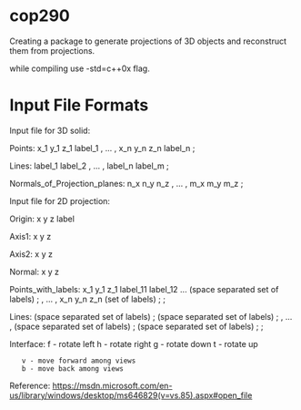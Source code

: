 # cop290
Creating a package to generate projections of 3D objects and reconstruct them from projections.

while compiling use -std=c++0x flag.


# Input File Formats

Input file for 3D solid:

Points: x_1 y_1 z_1 label_1 , ... , x_n y_n z_n label_n ;

Lines: label_1 label_2 , ... , label_n label_m ;

Normals_of_Projection_planes: n_x n_y n_z , ... , m_x m_y m_z ;


Input file for 2D projection:

Origin: x y z label

Axis1: x y z

Axis2: x y z

Normal: x y z

Points_with_labels: x_1 y_1 z_1 label_11 label_12 ... (space separated set of labels) ; , ... , x_n y_n z_n (set of labels) ; ;

Lines: (space separated set of labels) ; (space separated set of labels) ; , ... , (space separated set of labels) ; (space separated set of labels) ; ;

Interface: f - rotate left 
	   h - rotate right
	   g - rotate down
	   t - rotate up

	   v - move forward among views
	   b - move back among views

Reference: https://msdn.microsoft.com/en-us/library/windows/desktop/ms646829(v=vs.85).aspx#open_file

